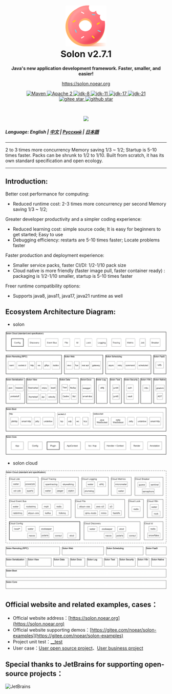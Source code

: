 <h1 align="center" style="text-align:center;">
<img src="solon_icon.png" width="128" />
<br />
Solon v2.7.1
</h1>
<p align="center">
	<strong>Java's new application development framework. Faster, smaller, and easier!</strong>
</p>
<p align="center">
	<a href="https://solon.noear.org/">https://solon.noear.org</a>
</p>

<p align="center">
    <a target="_blank" href="https://central.sonatype.com/search?q=org.noear%3Asolon-parent">
        <img src="https://img.shields.io/maven-central/v/org.noear/solon.svg?label=Maven%20Central" alt="Maven" />
    </a>
    <a target="_blank" href="LICENSE">
		<img src="https://img.shields.io/:License-Apache2-blue.svg" alt="Apache 2" />
	</a>
    <a target="_blank" href="https://www.oracle.com/java/technologies/javase/javase-jdk8-downloads.html">
		<img src="https://img.shields.io/badge/JDK-8-green.svg" alt="jdk-8" />
	</a>
    <a target="_blank" href="https://www.oracle.com/java/technologies/javase/jdk11-archive-downloads.html">
		<img src="https://img.shields.io/badge/JDK-11-green.svg" alt="jdk-11" />
	</a>
    <a target="_blank" href="https://www.oracle.com/java/technologies/javase/jdk17-archive-downloads.html">
		<img src="https://img.shields.io/badge/JDK-17-green.svg" alt="jdk-17" />
	</a>
    <a target="_blank" href="https://www.oracle.com/java/technologies/javase/jdk21-archive-downloads.html">
		<img src="https://img.shields.io/badge/JDK-21-green.svg" alt="jdk-21" />
	</a>
    <br />
    <a target="_blank" href='https://gitee.com/noear/solon/stargazers'>
		<img src='https://gitee.com/noear/solon/badge/star.svg' alt='gitee star'/>
	</a>
    <a target="_blank" href='https://github.com/noear/solon/stargazers'>
		<img src="https://img.shields.io/github/stars/noear/solon.svg?logo=github" alt="github star"/>
	</a>
</p>

<br/>
<p align="center">
	<a href="https://jq.qq.com/?_wv=1027&k=kjB5JNiC">
	<img src="https://img.shields.io/badge/QQ交流群-22200020-orange"/></a>
</p>

##### Language: English | [中文](README_CN.md) | [Русский](README_RU.md) | [日本語](README_JP.md)

<hr />

2 to 3 times more concurrency Memory saving 1/3 ~ 1/2; Startup is 5-10 times faster. Packs can be shrunk to 1/2 to 1/10. Built from scratch, it has its own standard specification and open ecology.

<hr />

## Introduction:

Better cost performance for computing:
* Reduced runtime cost: 2-3 times more concurrency per second Memory saving 1/3 ~ 1/2;

Greater developer productivity and a simpler coding experience:
* Reduced learning cost: simple source code; It is easy for beginners to get started; Easy to use
* Debugging efficiency: restarts are 5-10 times faster; Locate problems faster

Faster production and deployment experience:
* Smaller service packs, faster CI/DI: 1/2-1/10 pack size
* Cloud native is more friendly (faster image pull, faster container ready) : packaging is 1/2-1/10 smaller, startup is 5-10 times faster

Freer runtime compatibility options:
* Supports java8, java11, java17, java21 runtime as well

## Ecosystem Architecture Diagram:

* solon

<img src="solon_schema.png" width="700" />

* solon cloud

<img src="solon_cloud_schema.png" width="700" />

## Official website and related examples, cases：

* Official website address：[https://solon.noear.org](https://solon.noear.org)
* Official website supporting demos：[https://gitee.com/noear/solon-examples](https://gitee.com/noear/solon-examples)
* Project unit test：[__test](./__test/)
* User case：[User open source project](https://solon.noear.org/article/555)、[User business project](https://solon.noear.org/article/cases)

## Special thanks to JetBrains for supporting open-source projects：

<a href="https://jb.gg/OpenSourceSupport">
  <img src="https://user-images.githubusercontent.com/8643542/160519107-199319dc-e1cf-4079-94b7-01b6b8d23aa6.png" align="left" height="100" width="100"  alt="JetBrains">
</a>


